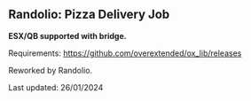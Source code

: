 ## Randolio: Pizza Delivery Job

**ESX/QB supported with bridge.**

Requirements: https://github.com/overextended/ox_lib/releases

Reworked by Randolio.

Last updated: 26/01/2024
